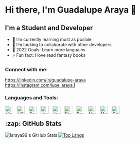 # Hi there, I'm Guadalupe Araya 👋 


## I'm a Student and Developer

- 🌱 I’m currently learning most as posible
- 👯 I’m looking to collaborate with other developers
- 🥅 2022 Goals: Learn more languajes
- ⚡ Fun fact: I love read fantasy books

### Connect with me:

https://linkedin.com/in/guadalupe-araya
&nbsp;&nbsp;
https://instagram.com/lupe_araya.1



### Languages and Tools:

<img align="left" alt="Visual Studio Code" width="26px" src="https://cdn.jsdelivr.net/gh/devicons/devicon/icons/vscode/vscode-original.svg" style="padding-right:10px;" />
<img align="left" alt="HTML5" width="26px" src="https://cdn.jsdelivr.net/gh/devicons/devicon/icons/html5/html5-original.svg" style="padding-right:10px;" />
<img align="left" alt="Sass" width="26px" src="https://cdn.jsdelivr.net/gh/devicons/devicon/icons/sass/sass-original.svg" style="padding-right:10px;" />
<img align="left" alt="JavaScript" width="26px" src="https://cdn.jsdelivr.net/gh/devicons/devicon/icons/javascript/javascript-original.svg" style="padding-right:10px;" />
<img align="left" alt="Java" width="26px" src="https://cdn.jsdelivr.net/gh/devicons/devicon/icons/java/java-original.svg" style="padding-right:10px;" />
<img align="left" alt="Flutter" width="26px" src="https://cdn.jsdelivr.net/gh/devicons/devicon/icons/flutter/flutter-original.svg" style="padding-right:10px;" />
<img align="left" alt="Bootstrap" width="26px" src="https://cdn.jsdelivr.net/gh/devicons/devicon/icons/bootstrap/bootstrap-original.svg" style="padding-right:10px;" />
<img align="left" alt="Node.js" width="26px" src="https://cdn.jsdelivr.net/gh/devicons/devicon/icons/nodejs/nodejs-original.svg" style="padding-right:10px;" />
<img align="left" alt="MySQL" width="26px" src="https://cdn.jsdelivr.net/gh/devicons/devicon/icons/mysql/mysql-original.svg" style="padding-right:10px;" />
<img align="left" alt="Git" width="26px" src="https://cdn.jsdelivr.net/gh/devicons/devicon/icons/git/git-original.svg" style="padding-right:10px;" />

<br>

 <h2>:zap: GitHub Stats</h2>

 <img align="left" alt="laraya99's GitHub Stats" src="https://github-readme-stats.vercel.app/api?username=laraya99&count_private=true&show_icons=true&hide_border=false&title_color=FF006F&icon_color=FFE400&bg_color=09131B&text_color=ffffff&border_color=0c1a25" />
 
 [![Top Langs](https://github-readme-stats.vercel.app/api/top-langs/?username=laraya99&count_private=true&layout=compact&hide_border=false&title_color=FF006F&icon_color=FFE400&bg_color=09131B&text_color=ffffff&border_color=0c1a25)](https://github.com/laraya99/github-readme-stats)
